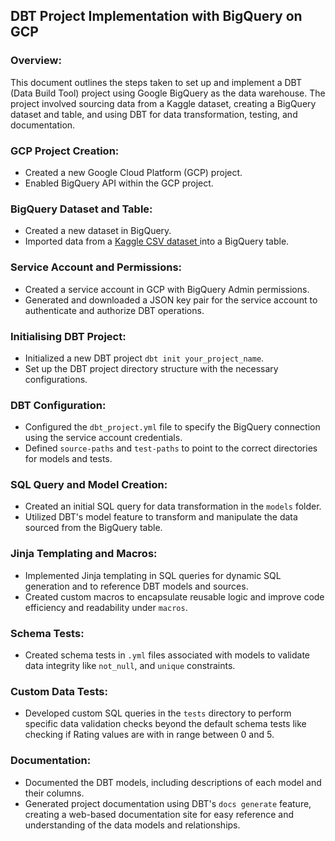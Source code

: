 ## DBT Project Implementation with BigQuery on GCP

### Overview:

This document outlines the steps taken to set up and implement a DBT (Data Build Tool) project using Google BigQuery as the data warehouse. The project involved sourcing data from a Kaggle dataset, creating a BigQuery dataset and table, and using DBT for data transformation, testing, and documentation.

### GCP Project Creation:

- Created a new Google Cloud Platform (GCP) project.
- Enabled BigQuery API within the GCP project.

### BigQuery Dataset and Table:

- Created a new dataset in BigQuery.
- Imported data from a [Kaggle CSV dataset ](https://www.kaggle.com/datasets/lava18/google-play-store-apps) into a BigQuery table. 

### Service Account and Permissions:

- Created a service account in GCP with BigQuery Admin permissions.
- Generated and downloaded a JSON key pair for the service account to authenticate and authorize DBT operations.

### Initialising DBT Project:

- Initialized a new DBT project `dbt init your_project_name`.
- Set up the DBT project directory structure with the necessary configurations.


### DBT Configuration:

- Configured the `dbt_project.yml` file to specify the BigQuery connection using the service account credentials.
- Defined `source-paths` and `test-paths` to point to the correct directories for models and tests.

### SQL Query and Model Creation:

- Created an initial SQL query for data transformation in the `models` folder.
- Utilized DBT's model feature to transform and manipulate the data sourced from the BigQuery table.

### Jinja Templating and Macros:

- Implemented Jinja templating in SQL queries for dynamic SQL generation and to reference DBT models and sources.
- Created custom macros to encapsulate reusable logic and improve code efficiency and readability under `macros`.

### Schema Tests:

- Created schema tests in `.yml` files associated with models to validate data integrity like `not_null`, and `unique` constraints.

### Custom Data Tests:

- Developed custom SQL queries in the `tests` directory to perform specific data validation checks beyond the default schema tests like checking if Rating values are with in range between 0 and 5.

### Documentation:

- Documented the DBT models, including descriptions of each model and their columns.
- Generated project documentation using DBT's `docs generate` feature, creating a web-based documentation site for easy reference and understanding of the data models and relationships.

